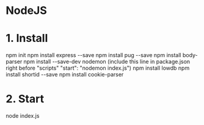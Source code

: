 # NodeJS
# 1. Install
npm init
npm install express --save
npm install pug --save
npm install body-parser
npm install --save-dev nodemon 
(include this line in package.json right before "scripts"
"start": "nodemon index.js")
npm install lowdb
npm install shortid --save
npm install cookie-parser
# 2. Start
node index.js